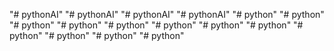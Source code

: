 "# pythonAI" 
"# pythonAI" 
"# pythonAI" 
"# pythonAI" 
"# python" 
"# python" 
"# python" 
"# python" 
"# python" 
"# python" 
"# python" 
"# python" 
"# python" 
"# python" 
"# python" 
"# python" 
